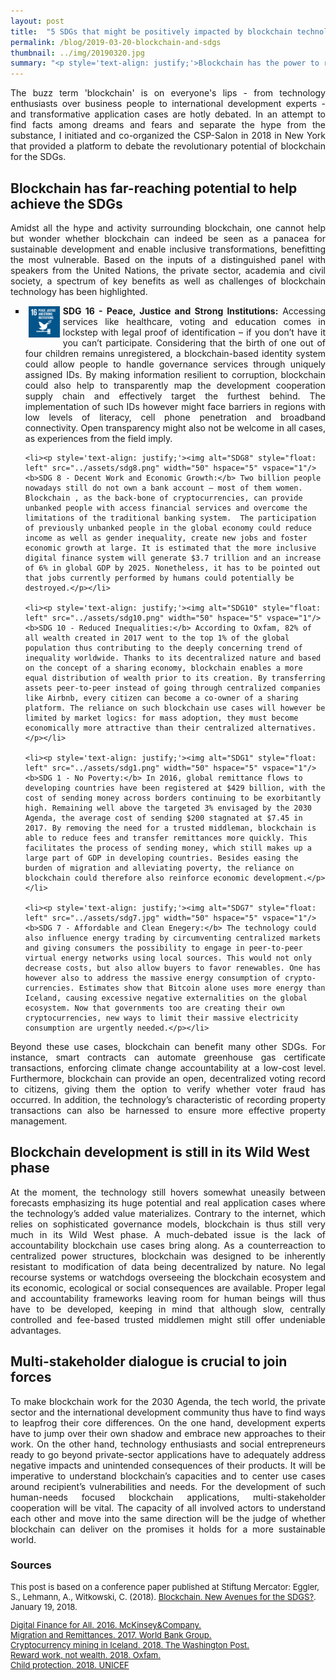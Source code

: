```yaml
---
layout: post
title:  "5 SDGs that might be positively impacted by blockchain technology"
permalink: /blog/2019-03-20-blockchain-and-sdgs
thumbnail: ../img/20190320.jpg
summary: "<p style='text-align: justify;'>Blockchain has the power to redefine essential aspects of our lives - from communication, financial and legal services to governmental functions. But what opportunities does it hold for the ambitious 17 SDGs, and what remains to be done to ensure a truly inclusive ecosystem, leaving no one behind?</p>"
---
```


<p style='text-align: justify;'>The buzz term 'blockchain' is on everyone's lips - from technology enthusiasts over business people to international development experts - and transformative application cases are hotly debated. In an attempt to find facts among dreams and fears and separate the hype from the substance, I initiated and co-organized the CSP-Salon in 2018 in New York that provided a platform to debate the revolutionary potential of blockchain for the SDGs.</p>

## Blockchain has far-reaching potential to help achieve the SDGs

<p style='text-align: justify;'>Amidst all the hype and activity surrounding blockchain, one cannot help but wonder whether blockchain can indeed be seen as a panacea for sustainable development and enable inclusive transformations, benefitting the most vulnerable. Based on the inputs of a distinguished panel with speakers from the United Nations, the private sector, academia and civil society, a spectrum of key benefits as well as challenges of blockchain technology has been highlighted.</p>

<ul style="list-style-type:square;">
    <li><p style='text-align: justify;'><img alt="SDG16" style="float: left" src="../assets/sdg16.png" width="50" hspace="5" vspace="1"/><b>SDG 16 - Peace, Justice and Strong Institutions:</b> Accessing services like healthcare, voting and education comes in lockstep with legal proof of identification – if you don’t have it you can’t participate. Considering that the birth of one out of four children remains unregistered, a blockchain-based identity system could allow people to handle governance services through uniquely assigned IDs. By making information resilient to corruption, blockchain could also help to transparently map the development cooperation supply chain and effectively target the furthest behind. The implementation of such IDs however might face barriers in regions with low levels of literacy, cell phone penetration and broadband connectivity. Open transparency might also not be welcome in all cases, as experiences from the field imply.</p></li>

    <li><p style='text-align: justify;'><img alt="SDG8" style="float: left" src="../assets/sdg8.png" width="50" hspace="5" vspace="1"/><b>SDG 8 - Decent Work and Economic Growth:</b> Two billion people nowadays still do not own a bank account – most of them women. Blockchain , as the back-bone of cryptocurrencies, can provide unbanked people with access financial services and overcome the limitations of the traditional banking system.  The participation of previously unbanked people in the global economy could reduce income as well as gender inequality, create new jobs and foster economic growth at large. It is estimated that the more inclusive digital finance system will generate $3.7 trillion and an increase of 6% in global GDP by 2025. Nonetheless, it has to be pointed out that jobs currently performed by humans could potentially be destroyed.</p></li>

    <li><p style='text-align: justify;'><img alt="SDG10" style="float: left" src="../assets/sdg10.png" width="50" hspace="5" vspace="1"/><b>SDG 10 - Reduced Inequalities:</b> According to Oxfam, 82% of all wealth created in 2017 went to the top 1% of the global population thus contributing to the deeply concerning trend of inequality worldwide. Thanks to its decentralized nature and based on the concept of a sharing economy, blockchain enables a more equal distribution of wealth prior to its creation. By transferring assets peer-to-peer instead of going through centralized companies like Airbnb, every citizen can become a co-owner of a sharing platform. The reliance on such blockchain use cases will however be limited by market logics: for mass adoption, they must become economically more attractive than their centralized alternatives.</p></li>

    <li><p style='text-align: justify;'><img alt="SDG1" style="float: left" src="../assets/sdg1.png" width="50" hspace="5" vspace="1"/><b>SDG 1 - No Poverty:</b> In 2016, global remittance flows to developing countries have been registered at $429 billion, with the cost of sending money across borders continuing to be exorbitantly high. Remaining well above the targeted 3% envisaged by the 2030 Agenda, the average cost of sending $200 stagnated at $7.45 in 2017. By removing the need for a trusted middleman, blockchain is able to reduce fees and transfer remittances more quickly. This facilitates the process of sending money, which still makes up a large part of GDP in developing countries. Besides easing the burden of migration and alleviating poverty, the reliance on blockchain could therefore also reinforce economic development.</p></li>

    <li><p style='text-align: justify;'><img alt="SDG7" style="float: left" src="../assets/sdg7.jpg" width="50" hspace="5" vspace="1"/><b>SDG 7 - Affordable and Clean Enegery:</b> The technology could also influence energy trading by circumventing centralized markets and giving consumers the possibility to engage in peer-to-peer virtual energy networks using local sources. This would not only decrease costs, but also allow buyers to favor renewables. One has however also to address the massive energy consumption of crypto-currencies. Estimates show that Bitcoin alone uses more energy than Iceland, causing excessive negative externalities on the global ecosystem. Now that governments too are creating their own cryptocurrencies, new ways to limit their massive electricity consumption are urgently needed.</p></li>
</ul>

<!-- such as birth registrations, elections and healthcare
blockchain offers the hitherto unprecedented possibility of providing citizens with a digital ID.
Transparent, effective and swift delivery is crucial in aid and development financing. By
-->

<!--Plus, state interests and regulatory constraints might also become hurdles on the way towards a true sharing economy.
As heavy centralization drives our global economy, a pyramid is created where the powerful and rich feed off the masses. So what role does blockchain play?-->

<!-- But solutions are already on the way: To make transaction verification processes of cryptocurrencies more sustainable, the tech community is, inter alia, increasingly shifting from Proof of Work mining to Proof of Stake forging. Moreover, companies are increasingly relying on renewable energy sources for mining -->

<p style='text-align: justify;'>Beyond these use cases, blockchain can benefit many other SDGs. For instance, smart contracts can automate greenhouse gas certificate transactions, enforcing climate change accountability at a low-cost level. Furthermore, blockchain can provide an open, decentralized voting record to citizens, giving them the option to verify whether voter fraud has occurred. In addition, the technology’s characteristic of recording property transactions can also be harnessed to ensure more effective property management.</p>

## Blockchain development is still in its Wild West phase

<p style='text-align: justify;'>At the moment, the technology still hovers somewhat uneasily between forecasts emphasizing its huge potential and real application cases where the technology’s added value materializes. Contrary to the internet, which relies on sophisticated governance models, blockchain is thus still very much in its Wild West phase. A much-debated issue is the lack of accountability blockchain use cases bring along. As a counterreaction to centralized power structures, blockchain was designed to be inherently resistant to modification of data being decentralized by nature. No legal recourse systems or watchdogs overseeing the blockchain ecosystem and its economic, ecological or social consequences are available. Proper legal and accountability frameworks leaving room for human beings will thus have to be developed, keeping in mind that although slow, centrally controlled and fee-based trusted middlemen might still offer undeniable advantages.</p>

<!--In light of the above, it is not surprising that the hype surrounding blockchain is not ebbing away. Start-ups are shooting up like mushrooms, new cryptocurrencies are created every week and investors are spoilt for choice with blockchain initiatives to buy into. Yet, amidst all this activity, one cannot help but wonder whether blockchain can indeed be seen as a panacea for sustainable development.

To ensure that blockchain can follow up on the potential it outlines, several showstoppers have to be addressed.

Many governance challenges remain unsettled and pitfalls loom around the corner. Sound and inclusive governance models will be critical.-->

<!-- Besides this, governance debates also center on a wide range of other issues. For example, major concerns include how our current financial and political systems will adapt to the new ways of interaction offered by blockchain. What barriers to cultural adoption exist? And on a very technical level, will our search for solutions in terms of scalability and interoperability be successful?-->

## Multi-stakeholder dialogue is crucial to join forces

<p style='text-align: justify;'>To make blockchain work for the 2030 Agenda, the tech world, the private sector and the international development community thus have to find ways to leapfrog their core differences. On the one hand, development experts have to jump over their own shadow and embrace new approaches to their work. On the other hand, technology enthusiasts and social entrepreneurs ready to go beyond private-sector applications have to adequately address negative impacts and unintended consequences of their products. It will be imperative to understand blockchain’s capacities and to center use cases around recipient’s vulnerabilities and needs. For the development of such human-needs focused blockchain applications, multi-stakeholder cooperation will be vital. The capacity of all involved actors to understand each other and move into the same direction will be the judge of whether blockchain can deliver on the promises it holds for a more sustainable world.</p>

### Sources

<font size="-1">
<div>This post is based on a conference paper published at Stiftung Mercator: Eggler, S., Lehmann, A., Witkowski, C. (2018). <a href="https://www.stiftung-mercator.de/de/publikation/blockchain-new-avenues-for-the-sdgs/" target="\_blank"><u>Blockchain. New Avenues for the SDGS?</u></a>. January 19, 2018.</div>

<p>
<div><a href="https://www.mckinsey.com/~/media/mckinsey/featured%20insights/Employment%20and%20Growth/How%20digital%20finance%20could%20boost%20growth%20in%20emerging%20economies/MGI-Digital-Finance-For-All-Executive-summary-September-2016.ashx" target="\_blank"><u>Digital Finance for All. 2016. McKinsey&Company.</u></a>

<div><a href="http://pubdocs.worldbank.org/en/992371492706371662/MigrationandDevelopmentBrief27.pdf" target="\_blank"><u>Migration and Remittances. 2017. World Bank Group.</u></a>

<div><a href="https://www.washingtonpost.com/news/worldviews/wp/2018/02/13/cryptocurrency-mining-in-iceland-is-using-so-much-energy-the-electricity-may-run-out/?noredirect=on&utm_term=.205a53ca668c" target="\_blank"><u>Cryptocurrency mining in Iceland. 2018. The Washington Post.</u></a>

<div><a href="https://d1tn3vj7xz9fdh.cloudfront.net/s3fs-public/file_attachments/bp-reward-work-not-wealth-220118-en.pdf" target="\_blank"><u>Reward work, not wealth. 2018. Oxfam.</u></a>

<div><a href="https://data.unicef.org/topic/child-protection/birth-registration/" target="\_blank"><u>Child protection. 2018. UNICEF</u></a>
